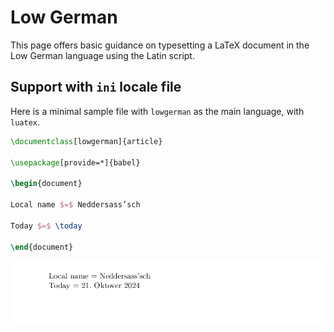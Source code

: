 # Low German

This page offers basic guidance on typesetting a LaTeX document in the
Low German language using the Latin script.

## Support with `ini` locale file

Here is a minimal sample file with `lowgerman` as the main language, with `luatex`.

```tex
\documentclass[lowgerman]{article}

\usepackage[provide=*]{babel}

\begin{document}

Local name $=$ Neddersass’sch

Today $=$ \today

\end{document}
```

![](../media/locale-lowgerman.png)